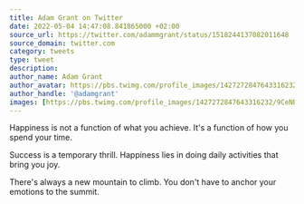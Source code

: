 ```yaml
---
title: Adam Grant on Twitter
date: 2022-05-04 14:47:08.841865000 +02:00
source_url: https://twitter.com/adammgrant/status/1518244137082011648
source_domain: twitter.com
category: tweets
type: tweet
description:
author_name: Adam Grant
author_avatar: https://pbs.twimg.com/profile_images/1427272847643316232/9CeNBJAr_400x400.jpg
author_handle: '@adamgrant'
images: [https://pbs.twimg.com/profile_images/1427272847643316232/9CeNBJAr_400x400.jpg]
---
```


Happiness is not a function of what you achieve. It's a function of how you spend your time.

Success is a temporary thrill. Happiness lies in doing daily activities that bring you joy.

There's always a new mountain to climb. You don't have to anchor your emotions to the summit.

